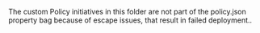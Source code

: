 The custom Policy initiatives in this folder are not part of the policy.json property bag because of escape issues, that result in failed deployment..
